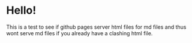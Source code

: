 # Hello!

This is a test to see if github pages server html files for md files and thus wont serve md files if you already have a clashing html file.
